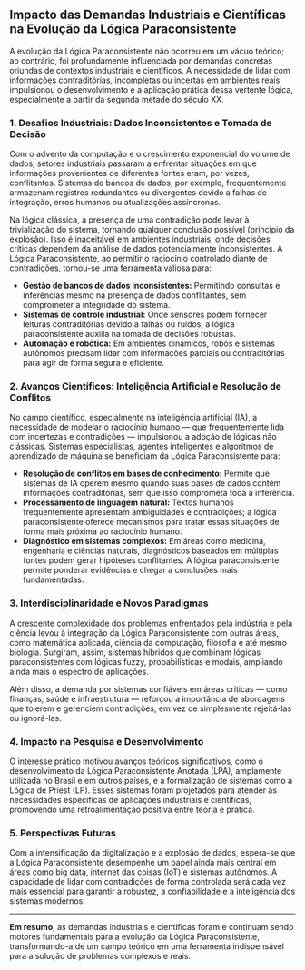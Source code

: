 
## Impacto das Demandas Industriais e Científicas na Evolução da Lógica Paraconsistente

A evolução da Lógica Paraconsistente não ocorreu em um vácuo teórico; ao contrário, foi profundamente influenciada por demandas concretas oriundas de contextos industriais e científicos. A necessidade de lidar com informações contraditórias, incompletas ou incertas em ambientes reais impulsionou o desenvolvimento e a aplicação prática dessa vertente lógica, especialmente a partir da segunda metade do século XX.

### 1. Desafios Industriais: Dados Inconsistentes e Tomada de Decisão

Com o advento da computação e o crescimento exponencial do volume de dados, setores industriais passaram a enfrentar situações em que informações provenientes de diferentes fontes eram, por vezes, conflitantes. Sistemas de bancos de dados, por exemplo, frequentemente armazenam registros redundantes ou divergentes devido a falhas de integração, erros humanos ou atualizações assíncronas.

Na lógica clássica, a presença de uma contradição pode levar à trivialização do sistema, tornando qualquer conclusão possível (princípio da explosão). Isso é inaceitável em ambientes industriais, onde decisões críticas dependem da análise de dados potencialmente inconsistentes. A Lógica Paraconsistente, ao permitir o raciocínio controlado diante de contradições, tornou-se uma ferramenta valiosa para:

- **Gestão de bancos de dados inconsistentes:** Permitindo consultas e inferências mesmo na presença de dados conflitantes, sem comprometer a integridade do sistema.
- **Sistemas de controle industrial:** Onde sensores podem fornecer leituras contraditórias devido a falhas ou ruídos, a lógica paraconsistente auxilia na tomada de decisões robustas.
- **Automação e robótica:** Em ambientes dinâmicos, robôs e sistemas autônomos precisam lidar com informações parciais ou contraditórias para agir de forma segura e eficiente.

### 2. Avanços Científicos: Inteligência Artificial e Resolução de Conflitos

No campo científico, especialmente na inteligência artificial (IA), a necessidade de modelar o raciocínio humano — que frequentemente lida com incertezas e contradições — impulsionou a adoção de lógicas não clássicas. Sistemas especialistas, agentes inteligentes e algoritmos de aprendizado de máquina se beneficiam da Lógica Paraconsistente para:

- **Resolução de conflitos em bases de conhecimento:** Permite que sistemas de IA operem mesmo quando suas bases de dados contêm informações contraditórias, sem que isso comprometa toda a inferência.
- **Processamento de linguagem natural:** Textos humanos frequentemente apresentam ambiguidades e contradições; a lógica paraconsistente oferece mecanismos para tratar essas situações de forma mais próxima ao raciocínio humano.
- **Diagnóstico em sistemas complexos:** Em áreas como medicina, engenharia e ciências naturais, diagnósticos baseados em múltiplas fontes podem gerar hipóteses conflitantes. A lógica paraconsistente permite ponderar evidências e chegar a conclusões mais fundamentadas.

### 3. Interdisciplinaridade e Novos Paradigmas

A crescente complexidade dos problemas enfrentados pela indústria e pela ciência levou à integração da Lógica Paraconsistente com outras áreas, como matemática aplicada, ciência da computação, filosofia e até mesmo biologia. Surgiram, assim, sistemas híbridos que combinam lógicas paraconsistentes com lógicas fuzzy, probabilísticas e modais, ampliando ainda mais o espectro de aplicações.

Além disso, a demanda por sistemas confiáveis em áreas críticas — como finanças, saúde e infraestrutura — reforçou a importância de abordagens que tolerem e gerenciem contradições, em vez de simplesmente rejeitá-las ou ignorá-las.

### 4. Impacto na Pesquisa e Desenvolvimento

O interesse prático motivou avanços teóricos significativos, como o desenvolvimento da Lógica Paraconsistente Anotada (LPA), amplamente utilizada no Brasil e em outros países, e a formalização de sistemas como a Lógica de Priest (LP). Esses sistemas foram projetados para atender às necessidades específicas de aplicações industriais e científicas, promovendo uma retroalimentação positiva entre teoria e prática.

### 5. Perspectivas Futuras

Com a intensificação da digitalização e a explosão de dados, espera-se que a Lógica Paraconsistente desempenhe um papel ainda mais central em áreas como big data, internet das coisas (IoT) e sistemas autônomos. A capacidade de lidar com contradições de forma controlada será cada vez mais essencial para garantir a robustez, a confiabilidade e a inteligência dos sistemas modernos.

---

**Em resumo**, as demandas industriais e científicas foram e continuam sendo motores fundamentais para a evolução da Lógica Paraconsistente, transformando-a de um campo teórico em uma ferramenta indispensável para a solução de problemas complexos e reais.
```
